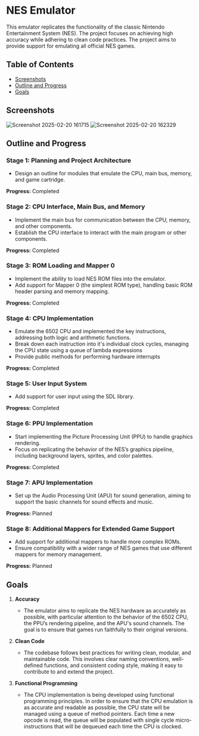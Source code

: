 # NES Emulator

This emulator replicates the functionality of the classic Nintendo Entertainment System (NES). The project focuses on achieving high accuracy while adhering to clean code practices. The project aims to provide support for emulating all official NES games.

## Table of Contents
- [Screenshots](#screenshots)
- [Outline and Progress](#outline-and-progress)
- [Goals](#goals)

## Screenshots

![Screenshot 2025-02-20 161715](https://github.com/user-attachments/assets/61942b6f-8f9f-4308-88f4-a37aff9ff5b9)
![Screenshot 2025-02-20 162329](https://github.com/user-attachments/assets/8476395a-06e1-433b-83c9-587697cf5aee)

## Outline and Progress

### Stage 1: Planning and Project Architecture
- Design an outline for modules that emulate the CPU, main bus, memory, and game cartridge.

**Progress:** Completed

### Stage 2: CPU Interface, Main Bus, and Memory
- Implement the main bus for communication between the CPU, memory, and other components.
- Establish the CPU interface to interact with the main program or other components.

**Progress:** Completed

### Stage 3: ROM Loading and Mapper 0
- Implement the ability to load NES ROM files into the emulator.
- Add support for Mapper 0 (the simplest ROM type), handling basic ROM header parsing and memory mapping.

**Progress:** Completed

### Stage 4: CPU Implementation
- Emulate the 6502 CPU and implemented the key instructions, addressing both logic and arithmetic functions.
- Break down each instruction into it's individual clock cycles, managing the CPU state using a queue of lambda expressions
- Provide public methods for performing hardware interrupts
  
**Progress:** Completed

### Stage 5: User Input System
- Add support for user input using the SDL library.

**Progress:** Completed

### Stage 6: PPU Implementation
- Start implementing the Picture Processing Unit (PPU) to handle graphics rendering.
- Focus on replicating the behavior of the NES’s graphics pipeline, including background layers, sprites, and color palettes.

**Progress:** Completed

### Stage 7: APU Implementation
- Set up the Audio Processing Unit (APU) for sound generation, aiming to support the basic channels for sound effects and music.

**Progress:** Planned

### Stage 8: Additional Mappers for Extended Game Support
- Add support for additional mappers to handle more complex ROMs.
- Ensure compatibility with a wider range of NES games that use different mappers for memory management.

**Progress:** Planned

## Goals

1. **Accuracy**
   - The emulator aims to replicate the NES hardware as accurately as possible, with particular attention to the behavior of the 6502 CPU, the PPU’s rendering pipeline, and the APU's sound channels. The goal is to ensure that games run faithfully to their original versions.

2. **Clean Code**
   - The codebase follows best practices for writing clean, modular, and maintainable code. This involves clear naming conventions, well-defined functions, and consistent coding style, making it easy to contribute to and extend the project.

3. **Functional Programming**
   - The CPU implementation is being developed using functional programming principles. In order to ensure that the CPU emulation is as accurate and readable as possible, the CPU state will be managed using a queue of method pointers. Each time a new opcode is read, the queue will be populated with single cycle micro-instructions that will be dequeued each time the CPU is clocked.

